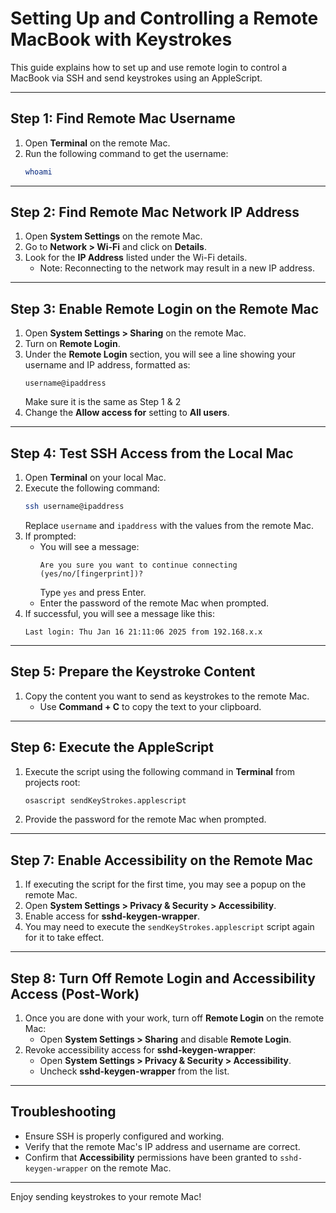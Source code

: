# Setting Up and Controlling a Remote MacBook with Keystrokes

This guide explains how to set up and use remote login to control a MacBook via SSH and send keystrokes using an AppleScript.

---

## Step 1: Find Remote Mac Username

1. Open **Terminal** on the remote Mac.
2. Run the following command to get the username:
   ```bash
   whoami
   ```

---

## Step 2: Find Remote Mac Network IP Address

1. Open **System Settings** on the remote Mac.
2. Go to **Network > Wi-Fi** and click on **Details**.
3. Look for the **IP Address** listed under the Wi-Fi details.
    - Note: Reconnecting to the network may result in a new IP address.

---

## Step 3: Enable Remote Login on the Remote Mac

1. Open **System Settings > Sharing** on the remote Mac.
2. Turn on **Remote Login**.
3. Under the **Remote Login** section, you will see a line showing your username and IP address, formatted as:
   ```
   username@ipaddress
   ```
   Make sure it is the same as Step 1 & 2
4. Change the **Allow access for** setting to **All users**.

---

## Step 4: Test SSH Access from the Local Mac

1. Open **Terminal** on your local Mac.
2. Execute the following command:
   ```bash
   ssh username@ipaddress
   ```
   Replace `username` and `ipaddress` with the values from the remote Mac.
3. If prompted:
    - You will see a message:
      ```
      Are you sure you want to continue connecting (yes/no/[fingerprint])?
      ```
      Type `yes` and press Enter.
    - Enter the password of the remote Mac when prompted.
4. If successful, you will see a message like this:
   ```
   Last login: Thu Jan 16 21:11:06 2025 from 192.168.x.x
   ```

---

## Step 5: Prepare the Keystroke Content

1. Copy the content you want to send as keystrokes to the remote Mac.
    - Use **Command + C** to copy the text to your clipboard.

---

## Step 6: Execute the AppleScript

1. Execute the script using the following command in **Terminal** from projects root:
   ```bash
   osascript sendKeyStrokes.applescript
   ```
2. Provide the password for the remote Mac when prompted.

---

## Step 7: Enable Accessibility on the Remote Mac

1. If executing the script for the first time, you may see a popup on the remote Mac.
2. Open **System Settings > Privacy & Security > Accessibility**.
3. Enable access for **sshd-keygen-wrapper**.
4. You may need to execute the `sendKeyStrokes.applescript` script again for it to take effect.

---

## Step 8: Turn Off Remote Login and Accessibility Access (Post-Work)

1. Once you are done with your work, turn off **Remote Login** on the remote Mac:
   - Open **System Settings > Sharing** and disable **Remote Login**.
2. Revoke accessibility access for **sshd-keygen-wrapper**:
   - Open **System Settings > Privacy & Security > Accessibility**.
   - Uncheck **sshd-keygen-wrapper** from the list.

---

## Troubleshooting

- Ensure SSH is properly configured and working.
- Verify that the remote Mac's IP address and username are correct.
- Confirm that **Accessibility** permissions have been granted to `sshd-keygen-wrapper` on the remote Mac.

---

Enjoy sending keystrokes to your remote Mac!

